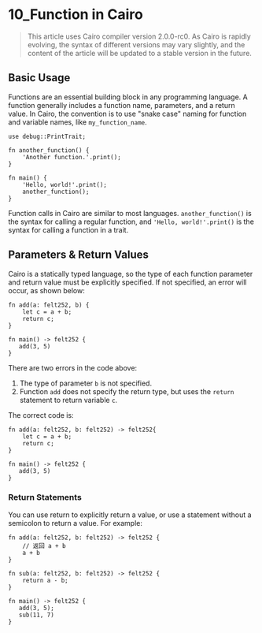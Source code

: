 ﻿# 10_Function in Cairo

> This article uses Cairo compiler version 2.0.0-rc0. As Cairo is rapidly evolving, the syntax of different versions may vary slightly, and the content of the article will be updated to a stable version in the future.

## Basic Usage

Functions are an essential building block in any programming language. A function generally includes a function name, parameters, and a return value. In Cairo, the convention is to use "snake case" naming for function and variable names, like `my_function_name`.

```
use debug::PrintTrait;

fn another_function() {
    'Another function.'.print();
}

fn main() {
    'Hello, world!'.print();
    another_function();
}
```

Function calls in Cairo are similar to most languages. `another_function()` is the syntax for calling a regular function, and `'Hello, world!'.print()` is the syntax for calling a function in a trait.

## Parameters & Return Values
Cairo is a statically typed language, so the type of each function parameter and return value must be explicitly specified. If not specified, an error will occur, as shown below:

```
fn add(a: felt252, b) {
    let c = a + b;
    return c;
}

fn main() -> felt252 {
   add(3, 5) 
}
```

There are two errors in the code above:

1. The type of parameter `b` is not specified.
2. Function `add` does not specify the return type, but uses the `return` statement to return variable `c`.

The correct code is:

```
fn add(a: felt252, b: felt252) -> felt252{
    let c = a + b;
    return c;
}

fn main() -> felt252 {
   add(3, 5) 
}
```

### Return Statements

You can use return to explicitly return a value, or use a statement without a semicolon to return a value. For example:

```
fn add(a: felt252, b: felt252) -> felt252 {
	// 返回 a + b
    a + b
}

fn sub(a: felt252, b: felt252) -> felt252 {
    return a - b;
}

fn main() -> felt252 {
   add(3, 5);
   sub(11, 7)
}
```
